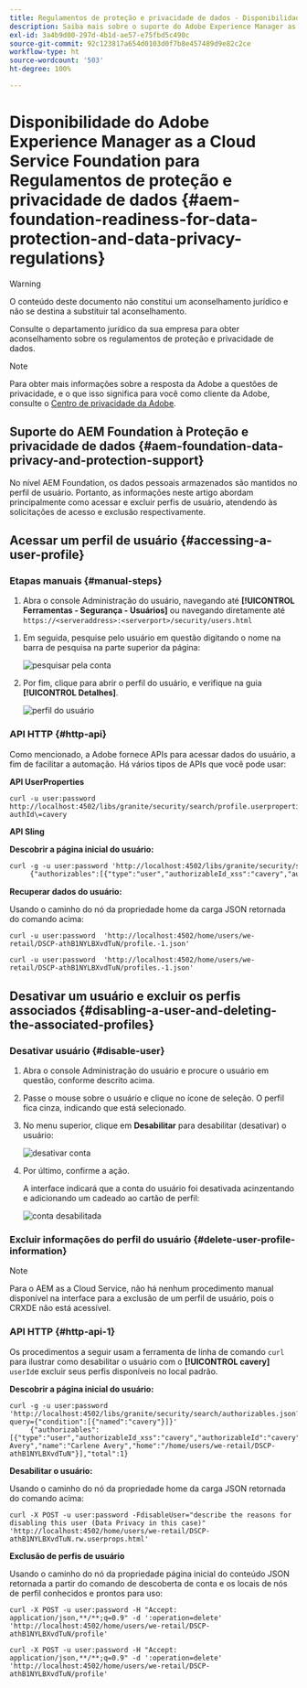 ```yaml
---
title: Regulamentos de proteção e privacidade de dados - Disponibilidade do Adobe Experience Manager as a Cloud Service Foundation
description: Saiba mais sobre o suporte do Adobe Experience Manager as a Cloud Service Foundation a vários regulamentos de proteção e privacidade de dados. Este artigo inclui o Regulamento Geral sobre a Proteção de Dados da UE (GDPR), a Lei de Privacidade do Consumidor da Califórnia, e como estar em conformidade ao implementar um novo projeto do AEM as a Cloud Service.
exl-id: 3a4b9d00-297d-4b1d-ae57-e75fbd5c490c
source-git-commit: 92c123817a654d0103d0f7b8e457489d9e82c2ce
workflow-type: ht
source-wordcount: '503'
ht-degree: 100%

---
```


# Disponibilidade do Adobe Experience Manager as a Cloud Service Foundation para Regulamentos de proteção e privacidade de dados {#aem-foundation-readiness-for-data-protection-and-data-privacy-regulations}

>[!WARNING]
>
>O conteúdo deste documento não constitui um aconselhamento jurídico e não se destina a substituir tal aconselhamento.
>
>Consulte o departamento jurídico da sua empresa para obter aconselhamento sobre os regulamentos de proteção e privacidade de dados.

>[!NOTE]
>
>Para obter mais informações sobre a resposta da Adobe a questões de privacidade, e o que isso significa para você como cliente da Adobe, consulte o [Centro de privacidade da Adobe](https://www.adobe.com/br/privacy.html).

## Suporte do AEM Foundation à Proteção e privacidade de dados {#aem-foundation-data-privacy-and-protection-support}

No nível AEM Foundation, os dados pessoais armazenados são mantidos no perfil de usuário. Portanto, as informações neste artigo abordam principalmente como acessar e excluir perfis de usuário, atendendo às solicitações de acesso e exclusão respectivamente.

## Acessar um perfil de usuário {#accessing-a-user-profile}

### Etapas manuais {#manual-steps}

1. Abra o console Administração do usuário, navegando até **[!UICONTROL Ferramentas - Segurança - Usuários]** ou navegando diretamente até `https://<serveraddress>:<serverport>/security/users.html`

<!--
   ![useradmin2](assets/useradmin2.png)
-->

1. Em seguida, pesquise pelo usuário em questão digitando o nome na barra de pesquisa na parte superior da página:

   ![pesquisar pela conta](assets/dpp-foundation-01.png)

1. Por fim, clique para abrir o perfil do usuário, e verifique na guia **[!UICONTROL Detalhes]**.

   ![perfil do usuário](assets/dpp-foundation-02.png)

### API HTTP {#http-api}

Como mencionado, a Adobe fornece APIs para acessar dados do usuário, a fim de facilitar a automação. Há vários tipos de APIs que você pode usar:

**API UserProperties**

```shell
curl -u user:password http://localhost:4502/libs/granite/security/search/profile.userproperties.json\?authId\=cavery
```

**API Sling**

**Descobrir a página inicial do usuário:**

```xml
curl -g -u user:password 'http://localhost:4502/libs/granite/security/search/authorizables.json?query={"condition":[{"named":"cavery"}]}'
     {"authorizables":[{"type":"user","authorizableId_xss":"cavery","authorizableId":"cavery","name_xss":"Carlene Avery","name":"Carlene Avery","home":"/home/users/we-retail/DSCP-athB1NYLBXvdTuN"}],"total":1}
```

**Recuperar dados do usuário:**

Usando o caminho do nó da propriedade home da carga JSON retornada do comando acima:

```shell
curl -u user:password  'http://localhost:4502/home/users/we-retail/DSCP-athB1NYLBXvdTuN/profile.-1.json'
```

```shell
curl -u user:password  'http://localhost:4502/home/users/we-retail/DSCP-athB1NYLBXvdTuN/profiles.-1.json'
```

## Desativar um usuário e excluir os perfis associados {#disabling-a-user-and-deleting-the-associated-profiles}

### Desativar usuário {#disable-user}

1. Abra o console Administração do usuário e procure o usuário em questão, conforme descrito acima.
2. Passe o mouse sobre o usuário e clique no ícone de seleção. O perfil fica cinza, indicando que está selecionado.

3. No menu superior, clique em **Desabilitar** para desabilitar (desativar) o usuário:

   ![desativar conta](assets/dpp-foundation-03.png)

4. Por último, confirme a ação.

   A interface indicará que a conta do usuário foi desativada acinzentando e adicionando um cadeado ao cartão de perfil:

   ![conta desabilitada](assets/dpp-foundation-04.png)

### Excluir informações do perfil do usuário {#delete-user-profile-information}

>[!NOTE]
>
>Para o AEM as a Cloud Service, não há nenhum procedimento manual disponível na interface para a exclusão de um perfil de usuário, pois o CRXDE não está acessível.

### API HTTP {#http-api-1}

Os procedimentos a seguir usam a ferramenta de linha de comando `curl` para ilustrar como desabilitar o usuário com o **[!UICONTROL cavery]** `userId`e excluir seus perfis disponíveis no local padrão.

**Descobrir a página inicial do usuário:**

```shell
curl -g -u user:password 'http://localhost:4502/libs/granite/security/search/authorizables.json?query={"condition":[{"named":"cavery"}]}'
     {"authorizables":[{"type":"user","authorizableId_xss":"cavery","authorizableId":"cavery","name_xss":"Carlene Avery","name":"Carlene Avery","home":"/home/users/we-retail/DSCP-athB1NYLBXvdTuN"}],"total":1}
```

**Desabilitar o usuário:**

Usando o caminho do nó da propriedade home da carga JSON retornada do comando acima:

```shell
curl -X POST -u user:password -FdisableUser="describe the reasons for disabling this user (Data Privacy in this case)" 'http://localhost:4502/home/users/we-retail/DSCP-athB1NYLBXvdTuN.rw.userprops.html'
```

**Exclusão de perfis de usuário**

Usando o caminho do nó da propriedade página inicial do conteúdo JSON retornada a partir do comando de descoberta de conta e os locais de nós de perfil conhecidos e prontos para uso:

```shell
curl -X POST -u user:password -H "Accept: application/json,**/**;q=0.9" -d ':operation=delete' 'http://localhost:4502/home/users/we-retail/DSCP-athB1NYLBXvdTuN/profile'
```

```shell
curl -X POST -u user:password -H "Accept: application/json,**/**;q=0.9" -d ':operation=delete' 'http://localhost:4502/home/users/we-retail/DSCP-athB1NYLBXvdTuN/profile'
```
